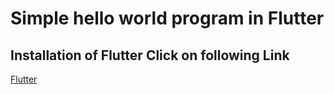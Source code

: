 # Simple hello world program in Flutter 
## Installation of Flutter Click on following Link
[Flutter](https://codelabs.developers.google.com/codelabs/flutter-codelab-first#1)

